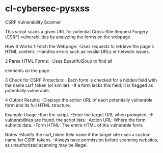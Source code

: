 # cl-cybersec-pysxss
CSRF Vulnerability Scanner

This script scans a given URL for potential Cross-Site Request Forgery (CSRF) vulnerabilities by analyzing the forms on the webpage.

How It Works
1 Fetch the Webpage:
-Uses requests to retrieve the page's HTML content.
-Handles errors such as invalid URLs or network issues.

2 Parse HTML Forms:
-Uses BeautifulSoup to find all <form> elements on the page.

3 Check for CSRF Protection:
-Each form is checked for a hidden field with the name csrf_token (or similar).
-If a form lacks this field, it is flagged as potentially vulnerable.

4 Output Results:
-Displays the action URL of each potentially vulnerable form and its full HTML structure.

Example Usage
-Run the script.
-Enter the target URL when prompted.
-If vulnerabilities are found, the script lists:
-Action URL: Where the form submits data.
-Form HTML: The entire HTML of the vulnerable form.

Notes
-Modify the csrf_token field name if the target site uses a custom name for CSRF tokens.
-Always have permission before scanning websites, as unauthorized scanning may be illegal.
